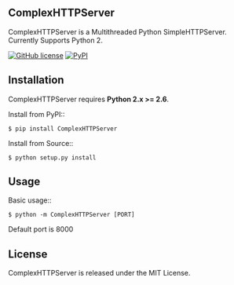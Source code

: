 ComplexHTTPServer
--------

ComplexHTTPServer is a Multithreaded Python SimpleHTTPServer.
Currently Supports Python 2.

[![GitHub license](https://img.shields.io/badge/license-MIT-blue.svg)](https://raw.githubusercontent.com/vickysam/ComplexHTTPServer/master/LICENSE)
[![PyPI](https://img.shields.io/badge/v-0.1-blue.svg)](https://pypi.python.org/pypi/ComplexHTTPServer/0.1)

Installation
------------

ComplexHTTPServer requires **Python 2.x >= 2.6**.

Install from PyPI::

    $ pip install ComplexHTTPServer


Install from Source::

    $ python setup.py install

Usage
-----

Basic usage::

    $ python -m ComplexHTTPServer [PORT]

Default port is 8000


License
-------

ComplexHTTPServer is released under the MIT License.
